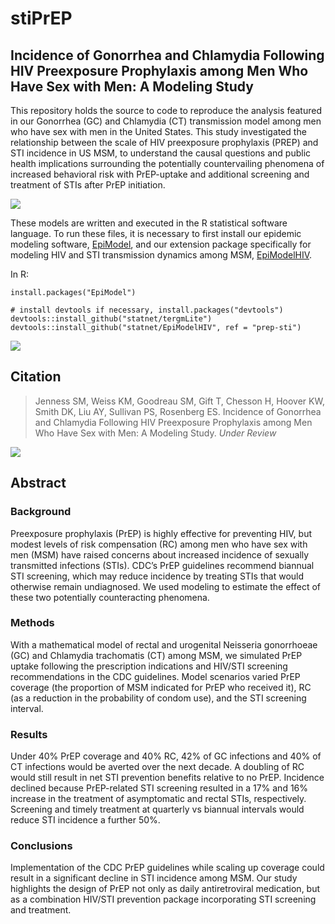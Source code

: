 stiPrEP
===============

## Incidence of Gonorrhea and Chlamydia Following HIV Preexposure Prophylaxis among Men Who Have Sex with Men: A Modeling Study

This repository holds the source to code to reproduce the analysis featured in our Gonorrhea (GC) and Chlamydia (CT) transmission model among men who have sex with men in the United States. This study investigated the relationship between the scale of HIV preexposure prophylaxis (PREP) and STI incidence in US MSM, to understand the causal questions and public health implications surrounding the potentially countervailing phenomena of increased behavioral risk with PrEP-uptake and additional screening and treatment of STIs after PrEP initiation.

<img src="https://github.com/statnet/stiPrEP/raw/master/analysis/Fig1.pdf">


These models are written and executed in the R statistical software language. To run these files, it is necessary to first install our epidemic modeling software, [EpiModel](http://epimodel.org/), and our extension package specifically for modeling HIV and STI transmission dynamics among MSM, [EpiModelHIV](http://github.com/statnet/EpiModelHIV).

In R:
```
install.packages("EpiModel")

# install devtools if necessary, install.packages("devtools")
devtools::install_github("statnet/tergmLite")
devtools::install_github("statnet/EpiModelHIV", ref = "prep-sti")
```

<img src="https://github.com/statnet/stiPrEP/raw/master/analysis/Fig2.pdf">

## Citation

> Jenness SM, Weiss KM, Goodreau SM, Gift T, Chesson H, Hoover KW, Smith DK, Liu AY, Sullivan PS, Rosenberg ES. Incidence of Gonorrhea and Chlamydia Following HIV Preexposure Prophylaxis among Men Who Have Sex with Men: A Modeling Study. _Under Review_

<img src="https://github.com/statnet/stiPrEP/raw/master/analysis/Fig3.pdf">

## Abstract

### Background
Preexposure prophylaxis (PrEP) is highly effective for preventing HIV, but modest levels of risk compensation (RC) among men who have sex with men (MSM) have raised concerns about increased incidence of sexually transmitted infections (STIs). CDC’s PrEP guidelines recommend biannual STI screening, which may reduce incidence by treating STIs that would otherwise remain undiagnosed. We used modeling to estimate the effect of these two potentially counteracting phenomena.

### Methods
With a mathematical model of rectal and urogenital Neisseria gonorrhoeae (GC) and Chlamydia trachomatis (CT) among MSM, we simulated PrEP uptake following the prescription indications and HIV/STI screening recommendations in the CDC guidelines. Model scenarios varied PrEP coverage (the proportion of MSM indicated for PrEP who received it), RC (as a reduction in the probability of condom use), and the STI screening interval.

### Results
Under 40% PrEP coverage and 40% RC, 42% of GC infections and 40% of CT infections would be averted over the next decade. A doubling of RC would still result in net STI prevention benefits relative to no PrEP. Incidence declined because PrEP-related STI screening resulted in a 17% and 16% increase in the treatment of asymptomatic and rectal STIs, respectively. Screening and timely treatment at quarterly vs biannual intervals would reduce STI incidence a further 50%.

### Conclusions
Implementation of the CDC PrEP guidelines while scaling up coverage could result in a significant decline in STI incidence among MSM. Our study highlights the design of PrEP not only as daily antiretroviral medication, but as a combination HIV/STI prevention package incorporating STI screening and treatment. 
